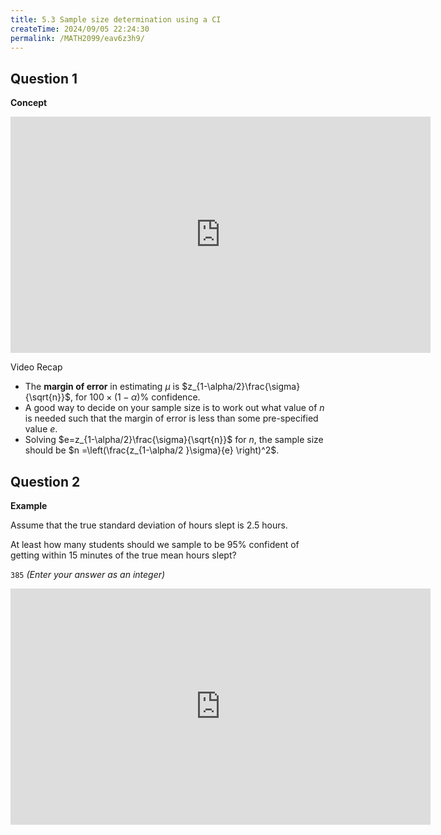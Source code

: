 ```yaml
---
title: 5.3 Sample size determination using a CI
createTime: 2024/09/05 22:24:30
permalink: /MATH2099/eav6z3h9/
---
```


## Question 1

<div class="how_qb">

**Concept**

<iframe width="672" height="378" src="https://www.youtube.com/embed/LcCVUEre-fc" title="L5 06 Sample Size Determination using a CI" frameborder="0" allow="accelerometer; autoplay; clipboard-write; encrypted-media; gyroscope; picture-in-picture; web-share" referrerpolicy="strict-origin-when-cross-origin" allowfullscreen></iframe>

Video Recap

- The **margin of error** in estimating $\mu$ is $z_{1-\alpha/2}\frac{\sigma}{\sqrt{n}}$, for $100\times (1-\alpha)\%$ confidence.
- A good way to decide on your sample size is to work out what value of $n$ is needed such that the margin of error is less than some pre-specified value $e$.
- Solving $e=z_{1-\alpha/2}\frac{\sigma}{\sqrt{n}}$ for $n$, the sample size should be $n =\left(\frac{z_{1-\alpha/2 }\sigma}{e} \right)^2$.

</div>

## Question 2

<div class="how_qb">

**Example**

Assume that the true standard deviation of hours slept is $2.5$ hours.

At least how many students should we sample to be $95\%$ confident of getting within $15$ minutes of the true mean hours slept?

 `385` *(Enter your answer as an integer)*

<iframe width="672" height="378" src="https://www.youtube.com/embed/W2SR-SRK8ao" title="L5 07 Sample Size Determination Average Sleep Example" frameborder="0" allow="accelerometer; autoplay; clipboard-write; encrypted-media; gyroscope; picture-in-picture; web-share" referrerpolicy="strict-origin-when-cross-origin" allowfullscreen></iframe>

</div>





